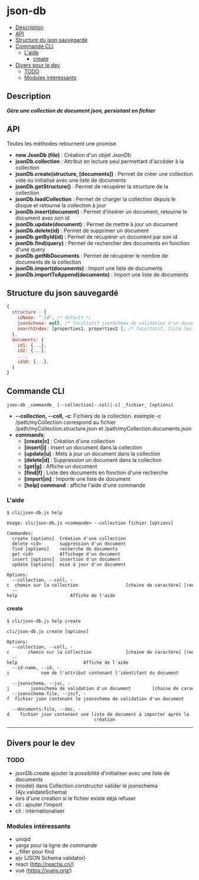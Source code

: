 # json-db

<!-- TOC -->

- [Description](#description)
- [API](#api)
- [Structure du json sauvegardé](#structure-du-json-sauvegardé)
- [Commande CLI](#commande-cli)
  - [L'aide](#laide)
    - [create](#create)
- [Divers pour le dev](#divers-pour-le-dev)
  - [TODO](#todo)
  - [Modules intéressants](#modules-intéressants)

<!-- /TOC -->

## Description

_**Gère une collection de document json, persistant en fichier**_

## API

Toutes les méthodes retournent une promise

* **new JsonDb (file)** : Création d'un objet JsonDb
* **jsonDb.collection** : Attribut en lecture seul permettant d'accéder à la collection
* **jsonDb.create(structure, [documents])** : Permet de créer une collection vide ou initialisé avec une liste de documents
* **jsonDb.getStructure()** : Permet de récupérer la structure de la collection
* **jsonDb.loadCollection** : Permet de charger la collection depuis le disque et retourne la collection à jour
* **jsonDb.insert(document)** : Permet d'insérer un document, retourne le document avec son id
* **jsonDb.update(document)** : Permet de mettre à jour un document
* **jsonDb.delete(id)** : Permet de supprimer un document
* **jsonDb.getById(id) :** Permet de récupérer un document par son id
* **jsonDb.find(query)** : Permet de rechercher des documents en fonction d'une query
* **jsonDb.getNbDocuments** : Permet de récupérer le nombre de documents de la collection
* **jsonDb.import(documents)** : Import une liste de documents
* **jsonDb.importToAppend(documents)** : Import une liste de documents

## Structure du json sauvegardé

```javascript
{
  structure : {
    idName: "_id", /* default */
    jsonSchema: null, /* facultatif jsonSchema de validation d'un document */
    searchIndex: [properties1, properties2 ], /* facultatif, liste les champs text sur lequel la méthode search fera sa recherche */
  },
  documents: {
    id1: {...},
    id2: {...},
    ....
    id10: {...},
  }
}
```

## Commande CLI

`json-db _commande_ [--collection|--coll|-c] _fichier_ [options]`

* **--collection, --coll, -c**: Fichiers de la collection. exemple -c /path/myCollection correspond au fichier /path/myCollection.structure.json et /path/myCollection.documents.json
* **commands**:
  * **[create|c]** : Création d'une collection
  * **[insert|i]** : Insert un document dans la collection
  * **[update|u]** : Mets à jour un document dans la collection
  * **[delete|d]** : Suppression un document dans la collection
  * **[get|g]** : Affiche un document
  * **[find|f]** : Liste des documents en fonction d'une recherche
  * **[import|m]** : Importe une liste de document
  * **[help] command** : affiche l'aide d'une commande

### L'aide

```none
$ cli/json-db.js help

Usage: cli/json-db.js <commande> --collection fichier [options]

Commandes:
  create [options]  Création d'une collection                                      [aliases: cre, c]
  delete <id>       suppression d'un document                                      [aliases: del, d]
  find [options]    recherche de documents                                              [aliases: f]
  get <id>          Affichage d'un document                                             [aliases: g]
  insert [options]  insertion d'un document                                        [aliases: ins, i]
  update [options]  mise à jour d'un document                                      [aliases: upd, u]

Options:
  --collection, --coll, -c  chemin sur la collection                  [chaine de caractère] [requis]
  --help                    Affiche de l'aide                                              [booléen]
```

#### create

```none
$ cli/json-db.js help create

cli/json-db.js create [options]

Options:
  --collection, --coll, -c       chemin sur la collection             [chaine de caractère] [requis]
  --help                         Affiche de l'aide                                         [booléen]
  --id-name, --id, -i            nom de l'attribut contenant l'identifant du document
                                                                               [chaine de caractère]
  --jsonschema, --jsc, -j        jsonschema de validation d'un document        [chaine de caractère]
  --jsonschema-file, --jscf, -f  fichier json contenant le jsonschema de validation d'un document
                                                                               [chaine de caractère]
  --documents-file, --doc, -d    fichier json contenant une liste de document à importer après la
                                 création                                      [chaine de caractère]
```

---

## Divers pour le dev

### TODO

* jsonDb.create ajouter la possibilité d'initialiser avec une liste de documents
* (model) dans Collection.constructor valider le jsonschema (Ajv.validateSchema)
* lors d'une creation si le fichier existe déjà refuser
* cli : ajouter l'import
* cli : internationaliser

### Modules intéressants

* uniqid
* yargs pour la ligne de commande
* _.filter pour find
* ajv (JSON Schema validator)
* react (<http://reactjs.cn/>)
* vue (<https://vuejs.org/>)
